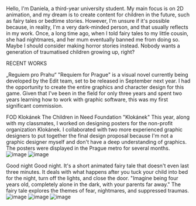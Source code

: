 Hello, I'm Daniela, a third-year university student. My main focus is on 2D animation, and my dream is to create content for children in the future, such as fairy tales or bedtime stories. However, I'm unsure if it's possible because, in reality, I'm a very dark-minded person, and that usually reflects in my work. Once, a long time ago, when I told fairy tales to my little cousin, she had nightmares, and her mum eventually banned me from doing so.
Maybe I should consider making horror stories instead. Nobody wants a generation of traumatised children growing up, right?

RECENT WORKS

„Reguiem pro Prahu“
"Requiem for Prague" is a visual novel currently being developed by the Edit team, set to be released in September next year. I had the opportunity to create the entire graphics and character design for this game. Given that I've been in the field for only three years and spent two years learning how to work with graphic software, this was my first significant commission.

FOD Klokánek
The Children in Need Foundation "Klokánek" This year, along with my classmates, I worked on designing posters for the non-profit organization Klokánek. I collaborated with two more experienced graphic designers to put together the final design proposal because I'm not a graphic designer myself and don't have a deep understanding of graphics.
The posters were displayed in the Prague metro for several months.
![image](https://github.com/Iris711/AJ/assets/149763594/b227643b-0228-47b6-92ff-cac192e03c45)
![image](https://github.com/Iris711/AJ/assets/149763594/0cb167d8-d0ad-4277-a374-5a1e52bfddae)


Good night
Good night. It's a short animated fairy tale that doesn't even last three minutes. It deals with what happens after you tuck your child into bed for the night, turn off the lights, and close the door.
"Imagine being four years old, completely alone in the dark, with your parents far away."
The fairy tale explores the themes of fear, nightmares, and suppressed traumas.
![image](https://github.com/Iris711/AJ/assets/149763594/31ffb6d4-c413-4bba-9512-6e51198821e0)
![image](https://github.com/Iris711/AJ/assets/149763594/a57de099-753a-4ed6-9ea7-8d2c7e303d2d)
![image](https://github.com/Iris711/AJ/assets/149763594/67ff7ba1-82a9-48ab-8003-ef08618901e3)

